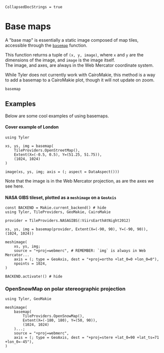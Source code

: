 ```@meta
CollapsedDocStrings = true
```

# Base maps

A "base map" is essentially a static image composed of map tiles, accessible through the [`basemap`](@ref) function.  

This function returns a tuple of `(x, y, image)`, where `x` and `y` are the dimensions of the image, and `image` is the image itself.  
The image, and axes, are always in the Web Mercator coordinate system.

While Tyler does not currently work with CairoMakie, this method is a way to add a basemap to a CairoMakie plot, though it will not update on zoom.

```@docs; canonical=false
basemap
```

## Examples


Below are some cool examples of using basemaps.

#### Cover example of London

````@example coverlondon
using Tyler

xs, ys, img = basemap(
    TileProviders.OpenStreetMap(),
    Extent(X=(-0.5, 0.5), Y=(51.25, 51.75)),
    (1024, 1024)
)
````

````@example coverlondon
image(xs, ys, img; axis = (; aspect = DataAspect()))
````

Note that the image is in the Web Mercator projection, as are the axes we see here.

#### NASA GIBS tileset, plotted as a `meshimage` on a `GeoAxis`

````@example nasagibs
const BACKEND = Makie.current_backend() # hide
using Tyler, TileProviders, GeoMakie, CairoMakie

provider = TileProviders.NASAGIBS(:ViirsEarthAtNight2012)

xs, ys, img = basemap(provider, Extent(X=(-90, 90), Y=(-90, 90)), (1024, 1024))
````

````@example nasagibs
meshimage(
    xs, ys, img; 
    source = "+proj=webmerc", # REMEMBER: `img` is always in Web Mercator...
    axis = (; type = GeoAxis, dest = "+proj=ortho +lat_0=0 +lon_0=0"),
    npoints = 1024,
)
````

````@example nasagibs
BACKEND.activate!() # hide
````


### OpenSnowMap on polar stereographic projection

````@example opensnowmap
using Tyler, GeoMakie

meshimage(
    basemap(
        TileProviders.OpenSnowMap(),
        Extent(X=(-180, 180), Y=(50, 90)),
        (1024, 1024)
    )...;
    source = "+proj=webmerc",
    axis = (; type = GeoAxis, dest = "+proj=stere +lat_0=90 +lat_ts=71 +lon_0=-45"),
)
````

